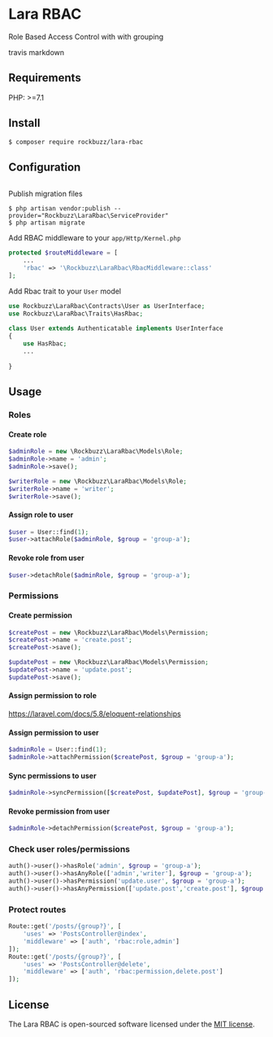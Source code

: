 # Lara RBAC

Role Based Access Control with with grouping

travis markdown

## Requirements

PHP: >=7.1

## Install

```bash
$ composer require rockbuzz/lara-rbac
```

## Configuration
```php

```

Publish migration files

```
$ php artisan vendor:publish --provider="Rockbuzz\LaraRbac\ServiceProvider"
$ php artisan migrate
```

Add RBAC middleware to your `app/Http/Kernel.php`

```php
protected $routeMiddleware = [
    ...
    'rbac' => '\Rockbuzz\LaraRbac\RbacMiddleware::class'
];
```

Add Rbac trait to your `User` model

```php
use Rockbuzz\LaraRbac\Contracts\User as UserInterface;
use Rockbuzz\LaraRbac\Traits\HasRbac;
	
class User extends Authenticatable implements UserInterface
{
    use HasRbac;
    ...
	    
}
```

## Usage

### Roles

#### Create role

```php
$adminRole = new \Rockbuzz\LaraRbac\Models\Role;
$adminRole->name = 'admin';
$adminRole->save();

$writerRole = new \Rockbuzz\LaraRbac\Models\Role;
$writerRole->name = 'writer';
$writerRole->save();
```

#### Assign role to user
	
```php
$user = User::find(1);
$user->attachRole($adminRole, $group = 'group-a');
```

#### Revoke role from user

```php
$user->detachRole($adminRole, $group = 'group-a');
```

### Permissions

#### Create permission

```php
$createPost = new \Rockbuzz\LaraRbac\Models\Permission;
$createPost->name = 'create.post';
$createPost->save();

$updatePost = new \Rockbuzz\LaraRbac\Models\Permission;
$updatePost->name = 'update.post';
$updatePost->save();
```

#### Assign permission to role

https://laravel.com/docs/5.8/eloquent-relationships

#### Assign permission to user

```php
$adminRole = User::find(1);
$adminRole->attachPermission($createPost, $group = 'group-a');
```

#### Sync permissions to user

```php
$adminRole->syncPermission([$createPost, $updatePost], $group = 'group-a');
```

#### Revoke permission from user

```php
$adminRole->detachPermission($createPost, $group = 'group-a');
```

### Check user roles/permissions

```php
auth()->user()->hasRole('admin', $group = 'group-a');
auth()->user()->hasAnyRole(['admin','writer'], $group = 'group-a');
auth()->user()->hasPermission('update.user', $group = 'group-a');
auth()->user()->hasAnyPermission(['update.post','create.post'], $group = 'group-a');
```

### Protect routes

```php
Route::get('/posts/{group?}', [
    'uses' => 'PostsController@index',
    'middleware' => ['auth', 'rbac:role,admin']
]);
Route::get('/posts/{group?}', [
    'uses' => 'PostsController@delete',
    'middleware' => ['auth', 'rbac:permission,delete.post']
]);
```

## License

The Lara RBAC is open-sourced software licensed under the [MIT license](https://opensource.org/licenses/MIT).